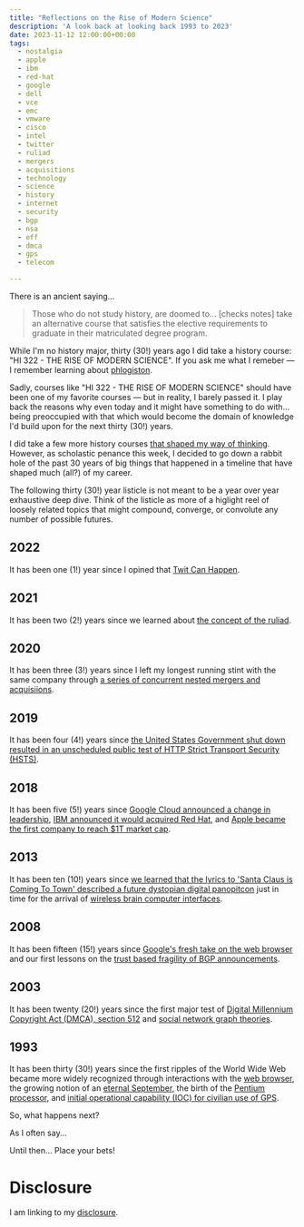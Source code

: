 ```yaml
---
title: "Reflections on the Rise of Modern Science"
description: 'A look back at looking back 1993 to 2023'
date: 2023-11-12 12:00:00+00:00
tags: 
  - nostalgia
  - apple
  - ibm
  - red-hat
  - google
  - dell
  - vce
  - emc
  - vmware
  - cisco
  - intel
  - twitter
  - ruliad
  - mergers
  - acquisitions
  - technology
  - science
  - history
  - internet
  - security
  - bgp
  - nsa
  - eff
  - dmca
  - gps
  - telecom

---
```


There is an ancient saying...

> Those who do not study history, are doomed to... [checks notes] take an alternative course that satisfies the elective requirements to graduate in their matriculated degree program.

While I'm no history major, thirty (30!) years ago I did take a history course: "HI 322 - THE RISE OF MODERN SCIENCE". If you ask me what I remeber — I remember learning about [phlogiston](https://en.wikipedia.org/wiki/Phlogiston_theory). 

Sadly, courses like "HI 322 - THE RISE OF MODERN SCIENCE" should have been one of my favorite courses — but in reality, I barely passed it. I play back the reasons why even today and it might have something to do with... being preoccupied with that which would become the domain of knowledge I'd build upon for the next thirty (30!) years.

I did take a few more history courses [that shaped my way of thinking](https://fudge.org/archive/esteem-is-stem-plus-ethics-plus-empathy/). However, as scholastic penance this week, I decided to go down a rabbit hole of the past 30 years of big things that happened in a timeline that have shaped much (all?) of my career.

The following thirty (30!) year listicle is not meant to be a year over year exhaustive deep dive. Think of the listicle as more of a higlight reel of loosely related topics that might compound, converge, or convolute any number of possible futures.

## 2022

It has been one (1!) year since I opined that [Twit Can Happen](https://fudge.org/archive/twit-can-happen/).

## 2021

It has been two (2!) years since we learned about [the concept of the ruliad](https://writings.stephenwolfram.com/2021/11/the-concept-of-the-ruliad/).

## 2020

It has been three (3!) years since I left my longest running stint with the same company through [a series of concurrent nested mergers and acquisiions](https://fudge.org/archive/my-tenth-year-at-dell-technologies/).

## 2019

It has been four (4!) years since [the United States Government shut down resulted in an unscheduled public test of HTTP Strict Transport Security (HSTS)](https://threatpost.com/u-s-government-shutdown-leaves-dozens-of-gov-websites-vulnerable/140782/).

## 2018

It has been five (5!) years since [Google Cloud announced a change in leadership](https://www.cnbc.com/2018/11/16/google-cloud-ceo-greene-being-replaced-by-former-oracle-exec-kurian.html), [IBM announced it would acquired Red Hat](https://newsroom.ibm.com/2018-10-28-IBM-To-Acquire-Red-Hat-Completely-Changing-The-Cloud-Landscape-And-Becoming-Worlds-1-Hybrid-Cloud-Provider), and [Apple became the first company to reach $1T market cap](https://www.theguardian.com/technology/2018/aug/02/apple-becomes-worlds-first-trillion-dollar-company).

## 2013

It has been ten (10!) years since [we learned that the lyrics to 'Santa Claus is Coming To Town' described a future dystopian digital panopitcon](https://www.eff.org/deeplinks/2013/06/confirmed-nsa-spying-private-briefings-will-begin-public-discussions-and-public) just in time for the arrival of [wireless brain computer interfaces](https://news.brown.edu/articles/2013/02/wireless).

## 2008

It has been fifteen (15!) years since [Google's fresh take on the web browser](https://googleblog.blogspot.com/2008/09/fresh-take-on-browser.html) and our first lessons on the [trust based fragility of BGP announcements](https://www.ripe.net/publications/news/industry-developments/youtube-hijacking-a-ripe-ncc-ris-case-study).

## 2003

It has been twenty (20!) years since the first major test of [Digital Millennium Copyright Act (DMCA), section 512](https://www.eff.org/cases/online-policy-group-v-diebold) and [social network graph theories](https://www.scientificamerican.com/article/e-mail-study-corroborates/).

## 1993

It has been thirty (30!) years since the first ripples of the World Wide Web became more widely recognized through interactions with the [web browser](https://www.npr.org/2023/04/30/1172276538/world-wide-web-internet-anniversary), the growing notion of an [eternal September](https://en.wikipedia.org/wiki/Eternal_September), the birth of the [Pentium processor](https://knowledge.wharton.upenn.edu/article/when-speed-was-king-vinod-dham-and-the-birth-of-the-pentium/), and [initial operational capability (IOC) for civilian use of GPS](https://www.nasa.gov/directorates/somd/space-communications-navigation-program/gps/).

So, what happens next?

As I often say... 

Until then… Place your bets!

# Disclosure

I am linking to my [disclosure](https://jaycuthrell.com/disclosure/).